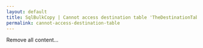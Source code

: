 ```yaml
---
layout: default
title: SqlBulkCopy | Cannot access destination table 'TheDestinationTable'.
permalink: cannot-access-destination-table
---
```


Remove all content...

